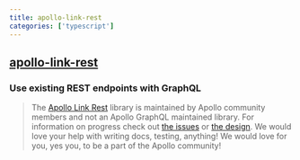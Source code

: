 ```yaml
---
title: apollo-link-rest
categories: ['typescript']
---
```

## [apollo-link-rest](https://github.com/apollographql/apollo-link-rest)

### Use existing REST endpoints with GraphQL


> The [Apollo Link Rest](https://github.com/apollographql/apollo-link-rest) library is maintained by Apollo community members and not an Apollo GraphQL maintained library. For information on progress check out [the issues](https://github.com/apollographql/apollo-link-rest/issues) or [the design](./designs/initial.md). We would love your help with writing docs, testing, anything! We would love for you, yes you, to be a part of the Apollo community!
